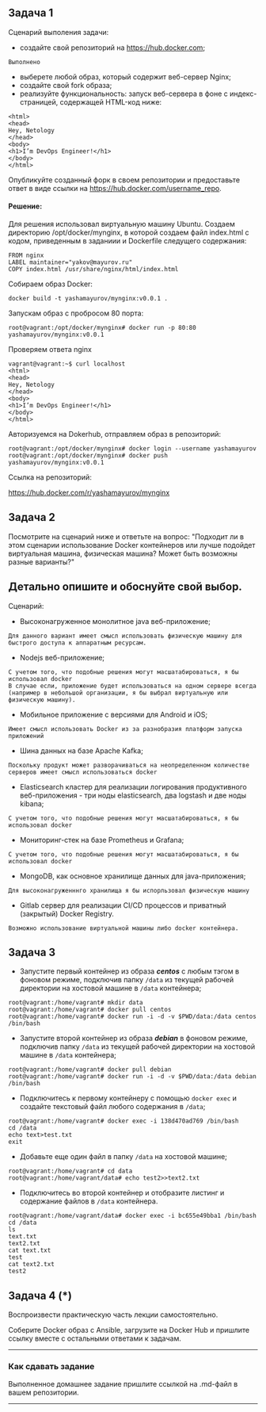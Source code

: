 ## Задача 1

Сценарий выполения задачи:

- создайте свой репозиторий на https://hub.docker.com;
```
Выполнено
```
- выберете любой образ, который содержит веб-сервер Nginx;
- создайте свой fork образа;
- реализуйте функциональность:
запуск веб-сервера в фоне с индекс-страницей, содержащей HTML-код ниже:
```
<html>
<head>
Hey, Netology
</head>
<body>
<h1>I’m DevOps Engineer!</h1>
</body>
</html>
```
Опубликуйте созданный форк в своем репозитории и предоставьте ответ в виде ссылки на https://hub.docker.com/username_repo.

#### Решение:
Для решения использовал виртуальную машину Ubuntu.
Создаем директорию /opt/docker/mynginx, в которой создаем файл index.html с кодом, приведенным в заданиии и Dockerfile следущего содержания:
```
FROM nginx
LABEL maintainer="yakov@mayurov.ru"
COPY index.html /usr/share/nginx/html/index.html
```
Собираем образ Docker:
```
docker build -t yashamayurov/mynginx:v0.0.1 .
```
Запускам образ с пробросом 80 порта:
```
root@vagrant:/opt/docker/mynginx# docker run -p 80:80 yashamayurov/mynginx:v0.0.1
```
Проверяем ответа nginx
```
vagrant@vagrant:~$ curl localhost
<html>
<head>
Hey, Netology
</head>
<body>
<h1>I’m DevOps Engineer!</h1>
</body>
</html>
```
Авторизуемся на Dokerhub, отправляем образ в репозиторий:
```
root@vagrant:/opt/docker/mynginx# docker login --username yashamayurov
root@vagrant:/opt/docker/mynginx# docker push yashamayurov/mynginx:v0.0.1
```
Ссылка на репозиторий:

https://hub.docker.com/r/yashamayurov/mynginx


## Задача 2

Посмотрите на сценарий ниже и ответьте на вопрос:
"Подходит ли в этом сценарии использование Docker контейнеров или лучше подойдет виртуальная машина, физическая машина? Может быть возможны разные варианты?"

Детально опишите и обоснуйте свой выбор.
--

Сценарий:

- Высоконагруженное монолитное java веб-приложение;
```
Для данного вариант имеет смысл использовать физическую машину для быстрого доступа к аппаратным ресурсам.
```
- Nodejs веб-приложение;
```
С учетом того, что подобные решения могут масшатабироваться, я бы использовал docker
В случае если, приложение будет использоваться на одном сервере всегда (например в небольшой организации, я бы выбрал виртуальную или физическую машину). 
```
- Мобильное приложение c версиями для Android и iOS;
```
Имеет смысл использовать Docker из за разнобразия платформ запуска приложений
```
- Шина данных на базе Apache Kafka;
```
Поскольку продукт может разворачиваться на неопределенном количестве серверов имеет смысл использоваться docker
```
- Elasticsearch кластер для реализации логирования продуктивного веб-приложения - три ноды elasticsearch, два logstash и две ноды kibana;
```
С учетом того, что подобные решения могут масшатабироваться, я бы использовал docker
```
- Мониторинг-стек на базе Prometheus и Grafana;
```
С учетом того, что подобные решения могут масшатабироваться, я бы использовал docker
```
- MongoDB, как основное хранилище данных для java-приложения;
```
Для высоконагруженннго хранилища я бы испорльзовал физическую машину
```
- Gitlab сервер для реализации CI/CD процессов и приватный (закрытый) Docker Registry.
```
Возможно использование виртуальной машины либо docker контейнера. 
```

## Задача 3

- Запустите первый контейнер из образа ***centos*** c любым тэгом в фоновом режиме, подключив папку ```/data``` из текущей рабочей директории на хостовой машине в ```/data``` контейнера;
```
root@vagrant:/home/vagrant# mkdir data
root@vagrant:/home/vagrant# docker pull centos
root@vagrant:/home/vagrant# docker run -i -d -v $PWD/data:/data centos /bin/bash
```
- Запустите второй контейнер из образа ***debian*** в фоновом режиме, подключив папку ```/data``` из текущей рабочей директории на хостовой машине в ```/data``` контейнера;

```
root@vagrant:/home/vagrant# docker pull debian
root@vagrant:/home/vagrant# docker run -i -d -v $PWD/data:/data debian /bin/bash
```
- Подключитесь к первому контейнеру с помощью ```docker exec``` и создайте текстовый файл любого содержания в ```/data```;
```
root@vagrant:/home/vagrant# docker exec -i 138d470ad769 /bin/bash
cd /data
echo text>test.txt
exit 
```
- Добавьте еще один файл в папку ```/data``` на хостовой машине;
```
root@vagrant:/home/vagrant# cd data
root@vagrant:/home/vagrant/data# echo test2>>text2.txt
```
- Подключитесь во второй контейнер и отобразите листинг и содержание файлов в ```/data``` контейнера.
```
root@vagrant:/home/vagrant/data# docker exec -i bc655e49bba1 /bin/bash
cd /data
ls
text.txt
text2.txt
cat text.txt
test
cat text2.txt
test2
```
## Задача 4 (*)

Воспроизвести практическую часть лекции самостоятельно.

Соберите Docker образ с Ansible, загрузите на Docker Hub и пришлите ссылку вместе с остальными ответами к задачам.


---

### Как cдавать задание

Выполненное домашнее задание пришлите ссылкой на .md-файл в вашем репозитории.

---
